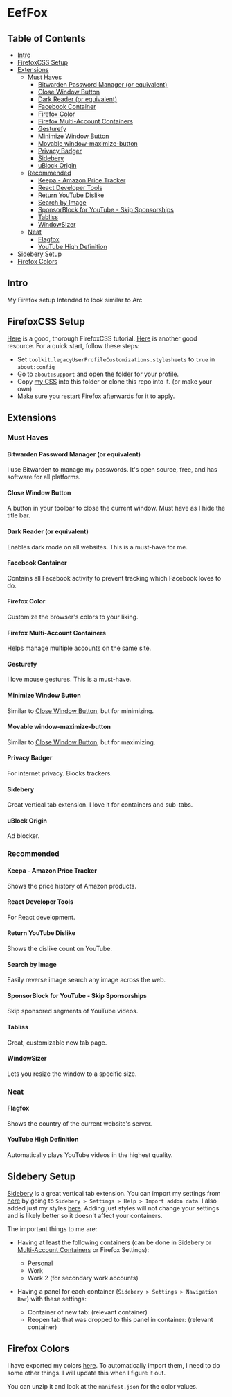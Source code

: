 # EefFox

## Table of Contents

<!-- mtoc-start -->

* [Intro](#intro)
* [FirefoxCSS Setup](#firefoxcss-setup)
* [Extensions](#extensions)
  * [Must Haves](#must-haves)
    * [Bitwarden Password Manager (or equivalent)](#bitwarden-password-manager-or-equivalent)
    * [Close Window Button](#close-window-button)
    * [Dark Reader (or equivalent)](#dark-reader-or-equivalent)
    * [Facebook Container](#facebook-container)
    * [Firefox Color](#firefox-color)
    * [Firefox Multi-Account Containers](#firefox-multi-account-containers)
    * [Gesturefy](#gesturefy)
    * [Minimize Window Button](#minimize-window-button)
    * [Movable window-maximize-button](#movable-window-maximize-button)
    * [Privacy Badger](#privacy-badger)
    * [Sidebery](#sidebery)
    * [uBlock Origin](#ublock-origin)
  * [Recommended](#recommended)
    * [Keepa - Amazon Price Tracker](#keepa---amazon-price-tracker)
    * [React Developer Tools](#react-developer-tools)
    * [Return YouTube Dislike](#return-youtube-dislike)
    * [Search by Image](#search-by-image)
    * [SponsorBlock for YouTube - Skip Sponsorships](#sponsorblock-for-youtube---skip-sponsorships)
    * [Tabliss](#tabliss)
    * [WindowSizer](#windowsizer)
  * [Neat](#neat)
    * [Flagfox](#flagfox)
    * [YouTube High Definition](#youtube-high-definition)
* [Sidebery Setup](#sidebery-setup)
* [Firefox Colors](#firefox-colors)

<!-- mtoc-end -->

## Intro

My Firefox setup
Intended to look similar to Arc

## FirefoxCSS Setup

[Here](https://mrotherguy.github.io/ToyfoCSS/) is a good, thorough FirefoxCSS tutorial.
[Here](https://www.userchrome.org/) is another good resource. For a quick start,
follow these steps:

- Set `toolkit.legacyUserProfileCustomizations.stylesheets` to `true` in `about:config`
- Go to `about:support` and open the folder for your profile.
- Copy [my CSS](userChrome.css) into this folder or clone this repo into it.
  (or make your own)
- Make sure you restart Firefox afterwards for it to apply.

## Extensions

### Must Haves

#### Bitwarden Password Manager (or equivalent)

I use Bitwarden to manage my passwords. It's open source, free, and
has software for all platforms.

#### Close Window Button

A button in your toolbar to close the current window.
Must have as I hide the title bar.

#### Dark Reader (or equivalent)

Enables dark mode on all websites. This is a must-have for me.

#### Facebook Container

Contains all Facebook activity to prevent tracking which Facebook
loves to do.

#### Firefox Color

Customize the browser's colors to your liking.

#### Firefox Multi-Account Containers

Helps manage multiple accounts on the same site.

#### Gesturefy

I love mouse gestures. This is a must-have.

#### Minimize Window Button

Similar to [Close Window Button](#close-window-button), but for minimizing.

#### Movable window-maximize-button

Similar to [Close Window Button](#close-window-button), but for maximizing.

#### Privacy Badger

For internet privacy. Blocks trackers.

#### Sidebery

Great vertical tab extension. I love it for containers and sub-tabs.

#### uBlock Origin

Ad blocker.

### Recommended

#### Keepa - Amazon Price Tracker

Shows the price history of Amazon products.

#### React Developer Tools

For React development.

#### Return YouTube Dislike

Shows the dislike count on YouTube.

#### Search by Image

Easily reverse image search any image across the web.

#### SponsorBlock for YouTube - Skip Sponsorships

Skip sponsored segments of YouTube videos.

#### Tabliss

Great, customizable new tab page.

#### WindowSizer

Lets you resize the window to a specific size.

### Neat

#### Flagfox

Shows the country of the current website's server.

#### YouTube High Definition

Automatically plays YouTube videos in the highest quality.

## Sidebery Setup

[Sidebery](#sidebery) is a great vertical tab extension. You can import my settings
from [here](Sidebery/sidebery-data.json) by going to `Sidebery > Settings >
Help > Import addon data`. I also added just my styles [here](Sidebery/sidebery-data_justStyles.json).
Adding just styles will not change your settings and is likely better so it doesn't
affect your containers.

The important things to me are:

- Having at least the following containers (can be done in Sidebery or
  [Multi-Account Containers](#firefox-multi-account-containers) or Firefox Settings):

  - Personal
  - Work
  - Work 2 (for secondary work accounts)

- Having a panel for each container (`Sidebery > Settings > Navigation Bar`) with
  these settings:
  - Container of new tab: (relevant container)
  - Reopen tab that was dropped to this panel in container: (relevant container)

## Firefox Colors

I have exported my colors [here](<Firefox Colors/theme.zip>). To automatically import
them, I need to do some other things. I will update this when I figure it out.

You can unzip it and look at the `manifest.json` for the color values.
